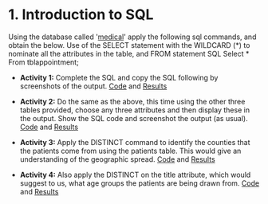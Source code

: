 # 1. Introduction to SQL
Using the database called '[medical](/Databases/medical.sql)' apply the following sql commands, and obtain the below. Use of the SELECT statement with the WILDCARD (*) to nominate all the attributes in the table, and FROM statement SQL Select * From tblappointment; 
* **Activity 1:** Complete the SQL and copy the SQL following by screenshots of the output.
[Code](</Introduction to SQL/introductionToSQL.sql>) and [Results](</Introduction to SQL/Introduction To SQL - Activity 1.pdf>)

* **Activity 2:** Do the same as the above, this time using the other three tables provided, choose any three attributes and then display these in the output. Show the SQL code and screenshot the output (as usual).
[Code](</Introduction to SQL/introductionToSQL.sql>) and [Results](</Introduction to SQL/Introduction To SQL - Activity 2.pdf>)

* **Activity 3:** Apply the DISTINCT command to identify the counties that the patients come from using the patients table. This would give an understanding of the geographic spread.
[Code](</Introduction to SQL/introductionToSQL.sql>) and [Results](</Introduction to SQL/Introduction To SQL - Activity 3.pdf>)

* **Activity 4:** Also apply the DISTINCT on the title attribute, which would suggest to us, what age groups the patients are being drawn from.
[Code](</Introduction to SQL/introductionToSQL.sql>) and [Results](</Introduction to SQL/Introduction To SQL - Activity 4.pdf>)
